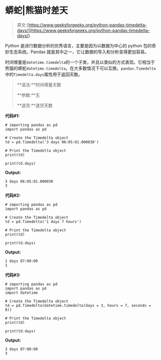 # 蟒蛇|熊猫时差天

> 原文:[https://www.geeksforgeeks.org/python-pandas-timedelta-days/](https://www.geeksforgeeks.org/python-pandas-timedelta-days/)

Python 是进行数据分析的优秀语言，主要是因为以数据为中心的 python 包的奇妙生态系统。Pandas 就是其中之一，它让数据的导入和分析变得更加容易。

时间增量是`datetime.timedelta`的一个子类，并且以类似的方式表现。它相当于熊猫的蟒蛇`datetime.timedelta`，在大多数情况下可以互换。`pandas.Timedelta`中的`Timedelta.days`属性用于返回天数。

> **语法:**时间增量天数
> 
> **参数:**无
> 
> **退货:**退货天数

**代码#1:**

```
# importing pandas as pd 
import pandas as pd 

# Create the Timedelta object 
td = pd.Timedelta('3 days 06:05:01.000030') 

# Print the Timedelta object 
print(td) 

print(td.days)
```

**Output:**

```
3 days 06:05:01.000030
3

```

**代码#2:**

```
# importing pandas as pd 
import pandas as pd 

# Create the Timedelta object 
td = pd.Timedelta('1 days 7 hours') 

# Print the Timedelta object 
print(td) 

print(td.days)
```

**Output:**

```
1 days 07:00:00
1

```

**代码#3:**

```
# importing pandas as pd 
import pandas as pd 
import datetime

# Create the Timedelta object 
td = pd.Timedelta(datetime.timedelta(days = 3, hours = 7, seconds = 8)) 

# Print the Timedelta object 
print(td) 

print(td.days)
```

**Output:**

```
3 days 07:00:08
3

```